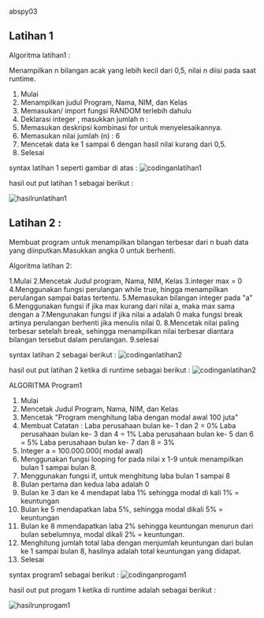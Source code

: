 abspy03
## Latihan 1
Algoritma latihan1 :

Menampilkan n bilangan acak yang lebih kecil dari 0,5, nilai n diisi pada saat runtime.

1. Mulai
2. Menampilkan judul Program, Nama, NIM, dan Kelas
3. Memasukan/ import fungsi RANDOM terlebih dahulu
4. Deklarasi integer , masukkan jumlah n :
5. Memasukan deskripsi kombinasi for untuk menyelesaikannya.
6. Memasukan nilai jumlah (n) : 6
7. Mencetak data ke 1 sampai 6 dengan hasil nilai kurang dari 0,5.
8. Selesai

syntax latihan 1 seperti gambar di atas :
![codinganlatihan1](https://user-images.githubusercontent.com/45660042/53167678-4021ae00-360b-11e9-86b3-1c60abcf095b.PNG)

hasil out put latihan 1 sebagai berikut :

![hasilrunlatihan1](https://user-images.githubusercontent.com/45660042/53167687-46b02580-360b-11e9-903c-ac1cbbbb214b.PNG)


## Latihan 2 :

Membuat program untuk menampilkan bilangan terbesar dari n buah data yang diinputkan.Masukkan angka 0 untuk berhenti.

Algoritma latihan 2:

1.Mulai
2.Mencetak Judul program, Nama, NIM, Kelas
3.integer max = 0
4.Menggunakan fungsi perulangan while true, hingga menampilkan perulangan sampai batas tertentu.
5.Memasukan bilangan integer pada "a"
6.Menggunakan fungsi if jika max kurang dari nilai a, maka max sama dengan a
7.Mengunakan fungsi if jika nilai a adalah 0 maka fungsi break artinya perulangan berhenti jika menulis nilai 0.
8.Mencetak nilai paling terbesar setelah break, sehingga menampilkan nilai terbesar diantara bilangan tersebut dalam perulangan.
9.selesai

syntax latihan 2 sebagai berikut :
![codinganlatihan2](https://user-images.githubusercontent.com/45660042/53167692-4a43ac80-360b-11e9-9989-6a660d5cc4b1.PNG)

hasil out put latihan 2 ketika di runtime sebagai berikut :
![codinganlatihan2](https://user-images.githubusercontent.com/45660042/53167692-4a43ac80-360b-11e9-9989-6a660d5cc4b1.PNG)


ALGORITMA Program1

1. Mulai
2. Mencetak Judul Program, Nama, NIM, dan Kelas
3. Mencetak "Program menghitung laba dengan modal awal 100 juta"
4. Membuat Catatan : 
		Laba perusahaan bulan ke- 1 dan 2 = 0%
		Laba perusahaan bulan ke- 3 dan 4 = 1%
		Laba perusahaan bulan ke- 5 dan 6 = 5%
		Laba perusahaan bulan ke- 7 dan 8 = 3%
5. Integer a = 100.000.000( modal awal)
6. Menggunakan fungsi looping for pada nilai x 1-9 untuk menampilkan bulan 1 sampai bulan 8.
7. Menggunakan fungsi if, untuk menghitung laba bulan 1 sampai 8
8. Bulan pertama dan kedua laba adalah 0
9. Bulan ke 3 dan ke 4 mendapat laba 1% sehingga modal di kali 1% = keuntungan
10. Bulan ke 5 mendapatkan laba 5%, sehingga modal dikali 5% = keuntungan
11. Bulan ke 8 mmendapatkan laba 2% sehingga keuntungan menurun dari bulan sebelumnya, modal dikali 2% = keuntungan.
12. Menghitung jumlah total laba dengan menjumlah keuntungan dari bulan ke 1 sampai bulan 8, hasilnya adalah total keuntungan yang didapat.
13. Selesai

syntax program1 sebagai berikut :
![codinganprogam1](https://user-images.githubusercontent.com/45660042/53167710-53cd1480-360b-11e9-8cd5-06c1a3667af4.PNG)

hasil out put progam 1 ketika di runtime adalah sebagai berikut :

![hasilrunprogam1](https://user-images.githubusercontent.com/45660042/53167713-59c2f580-360b-11e9-8bed-5e1b2d5df430.PNG)


